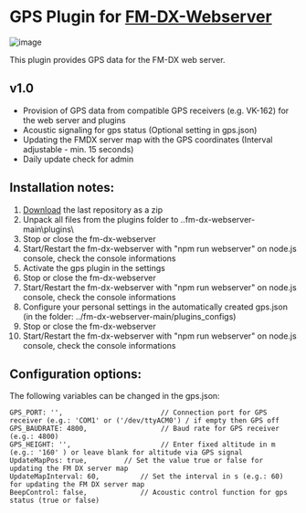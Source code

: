 # GPS Plugin for [FM-DX-Webserver](https://github.com/NoobishSVK/fm-dx-webserver)

![image](https://github.com/user-attachments/assets/4d589495-74c8-4e9f-bd69-82f0f4a964f5)

 
This plugin provides GPS data for the FM-DX web server.

## v1.0
- Provision of GPS data from compatible GPS receivers (e.g. VK-162) for the web server and plugins
- Acoustic signaling for gps status (Optional setting in gps.json)
- Updating the FMDX server map with the GPS coordinates (Interval adjustable - min. 15 seconds)
- Daily update check for admin

## Installation notes:

1. [Download](https://github.com/Highpoint2000/gps/releases) the last repository as a zip
2. Unpack all files from the plugins folder to ..fm-dx-webserver-main\plugins\ 
3. Stop or close the fm-dx-webserver
4. Start/Restart the fm-dx-webserver with "npm run webserver" on node.js console, check the console informations
5. Activate the gps plugin in the settings
6. Stop or close the fm-dx-webserver
7. Start/Restart the fm-dx-webserver with "npm run webserver" on node.js console, check the console informations
8. Configure your personal settings in the automatically created gps.json (in the folder: ../fm-dx-webserver-main/plugins_configs)
9. Stop or close the fm-dx-webserver
10. Start/Restart the fm-dx-webserver with "npm run webserver" on node.js console, check the console informations

## Configuration options:

The following variables can be changed in the gps.json:

	GPS_PORT: '',                        // Connection port for GPS receiver (e.g.: 'COM1' or ('/dev/ttyACM0') / if empty then GPS off
    GPS_BAUDRATE: 4800,                  // Baud rate for GPS receiver (e.g.: 4800)        
    GPS_HEIGHT: '',                      // Enter fixed altitude in m (e.g.: '160' ) or leave blank for altitude via GPS signal 
	UpdateMapPos: true,			// Set the value true or false for updating the FM DX server map
	UpdateMapInterval: 60,			// Set the interval in s (e.g.: 60) for updating the FM DX server map
	BeepControl: false,  			// Acoustic control function for gps status (true or false)

